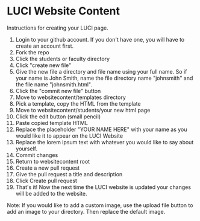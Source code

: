 # LUCI Website Content

Instructions for creating your LUCI page.

1. Login to your github account.  If you don't have one, you will have to create an account first.
2. Fork the repo
3. Click the students or faculty directory
4. Click "create new file"
5. Give the new file a directory and file name using your full name.  So if your name is John Smith, name the file directory name "johnsmith" and the file name "johnsmith.html".
6. Click the "commit new file" button
7. Move to websitecontent/templates directory
8. Pick a template, copy the HTML from the template
9. Move to websitecontent/students/your new html page
10. Click the edit button (small pencil)
11. Paste copied template HTML
12. Replace the placeholder "YOUR NAME HERE" with your name as you would like it to appear on the LUCI Website
13. Replace the lorem ipsum text with whatever you would like to say about yourself.
14. Commit changes
15. Return to websitecontent root
16. Create a new pull request
17. Give the pull request a title and description
18. Click Create pull request
19. That's it!  Now the next time the LUCI website is updated your changes will be added to the website.

Note: If you would like to add a custom image, use the upload file button to add an image to your directory. Then replace the default image.
